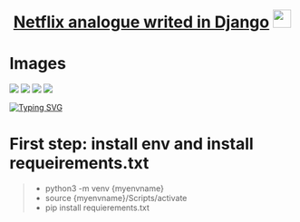 <h1 align="center"><a href="https://daniilshat.ru/" target="_blank">Netflix analogue writed in Django</a> 
<img src="https://github.com/blackcater/blackcater/raw/main/images/Hi.gif" height="32"/></h1>

# Images
<img src="https://github.com/djsadd/djangoflixdjsad/blob/main/media/Снимок%20экрана%202023-09-13%20152814.png">
<img src="https://github.com/djsadd/djangoflixdjsad/blob/main/media/Снимок%20экрана%202023-09-13%20155052.png">
<img src="https://github.com/djsadd/djangoflixdjsad/blob/main/media/Снимок%20экрана%202023-09-13%20155804.png">
<img src="https://github.com/djsadd/djangoflixdjsad/blob/main/media/Снимок%20экрана%202023-09-13%20161217.png">


[![Typing SVG](https://readme-typing-svg.herokuapp.com?color=%2336BCF7&lines=How+to+run+these+project)](https://git.io/typing-svg)

# First step: install env and install requeirements.txt 
  > - python3 -m venv {myenvname}
  > - source {myenvname}/Scripts/activate
  > - pip install requierements.txt
